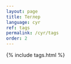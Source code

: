 ```yaml
---
layout: page
title: Теглер
language: cyr
ref: tags
permalink: /cyr/tags
order: 2
---
```


{% include tags.html %}
